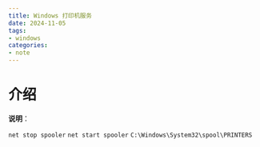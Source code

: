 ```yaml
---
title: Windows 打印机服务
date: 2024-11-05
tags:
- windows
categories:
- note
---
```


# 介绍

<!-- more -->
**说明**：

`net stop spooler`
`net start spooler`
`C:\Windows\System32\spool\PRINTERS`
